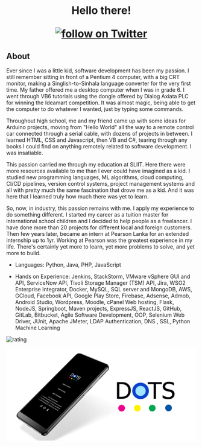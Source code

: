 <h1 align="center">
  Hello there!
  <p align='center'>
      <a href="https://twitter.com/intent/follow?screen_name=asirihewage">
<img src="https://img.shields.io/twitter/follow/asirihewage?style=social&logo=twitter"
            alt="follow on Twitter"></a>
            <p/>
</h1>

##  About
Ever since I was a little kid, software development has been my passion. I still remember sitting in front of a Pentium 4 computer, with a big CRT monitor, making a Singlish-to-Sinhala language converter for the very first time. My father offered me a desktop computer when I was in grade 6. I went through VB6 tutorials using the dongle offered by Dialog Axiata PLC for winning the Ideamart competition. It was almost magic, being able to get the computer to do whatever I wanted, just by typing some commands.

Throughout high school, me and my friend came up with some ideas for Arduino projects, moving from "Hello World" all the way to a remote control car connected through a serial cable, with dozens of projects in between. I learned HTML, CSS and Javascript, then VB and C#, tearing through any books I could find on anything remotely related to software development. I was insatiable.

This passion carried me through my education at SLIIT. Here there were more resources available to me than I ever could have imagined as a kid. I studied new programming languages, ML algorithms, cloud computing, CI/CD pipelines, version control systems, project management systems and all with pretty much the same fascination that drove me as a kid. And it was here that I learned truly how much there was yet to learn.

So, now, in industry, this passion remains with me. I apply my experience to do something different. I started my career as a tuition master for international school children and I decided to help people as a freelancer. I have done more than 20 projects for different local and foreign customers. Then few years later, became an intern at Pearson Lanka for an extended internship up to 1yr. Working at Pearson was the greatest experience in my life. There's certainly yet more to learn, yet more problems to solve, and yet more to build.

-  Languages: Python, Java, PHP, JavaScript

-  Hands on Experience: Jenkins, StackStorm, VMware vSphere GUI and API, ServiceNow API, Tivoli Storage Manager (TSM) API, Jira, WSO2 Enterprise Integrator, Docker, MySQL, SQL server and MongoDB, AWS, GCloud, Facebook API, Google Play Store, Firebase, Adsense, Admob, Android Studio, Wordpress, Moodle, cPanel Web hosting, Flask, NodeJS, Springboot, Maven projects, ExpressJS, ReactJS, GitHub, GitLab, Bitbucket, Agile Software Development, OOP, Selenium Web Driver, JUnit, Apache JMeter, LDAP Authentication, DNS , SSL, Python Machine Learning


![rating](https://img.shields.io/badge/rating-★★★★☆-brightgreen)

![aa](https://github.com/asirihewage/DOTS/blob/master/SCREENSHOTS/banner2.png)

